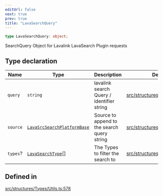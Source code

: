 ```yaml
---
editUrl: false
next: true
prev: true
title: "LavaSearchQuery"
---
```


```ts
type LavaSearchQuery: object;
```

SearchQuery Object for Lavalink LavaSearch Plugin requests

## Type declaration

| Name | Type | Description | Defined in |
| ------ | ------ | ------ | ------ |
| `query` | `string` | lavalink search Query / identifier string | [src/structures/Types/Utils.ts:580](https://github.com/appujet/lavalink-client/blob/4880e032861893b27e80b7c2d6c36639afbb3479/src/structures/Types/Utils.ts#L580) |
| `source` | [`LavaSrcSearchPlatformBase`](/api/type-aliases/lavasrcsearchplatformbase/) | Source to append to the search query string | [src/structures/Types/Utils.ts:582](https://github.com/appujet/lavalink-client/blob/4880e032861893b27e80b7c2d6c36639afbb3479/src/structures/Types/Utils.ts#L582) |
| `types`? | [`LavaSearchType`](/api/type-aliases/lavasearchtype/)[] | The Types to filter the search to | [src/structures/Types/Utils.ts:584](https://github.com/appujet/lavalink-client/blob/4880e032861893b27e80b7c2d6c36639afbb3479/src/structures/Types/Utils.ts#L584) |

## Defined in

[src/structures/Types/Utils.ts:578](https://github.com/appujet/lavalink-client/blob/4880e032861893b27e80b7c2d6c36639afbb3479/src/structures/Types/Utils.ts#L578)
